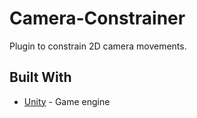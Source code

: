 # Camera-Constrainer

Plugin to constrain 2D camera movements.

## Built With

* [Unity](https://unity.com/) - Game engine
